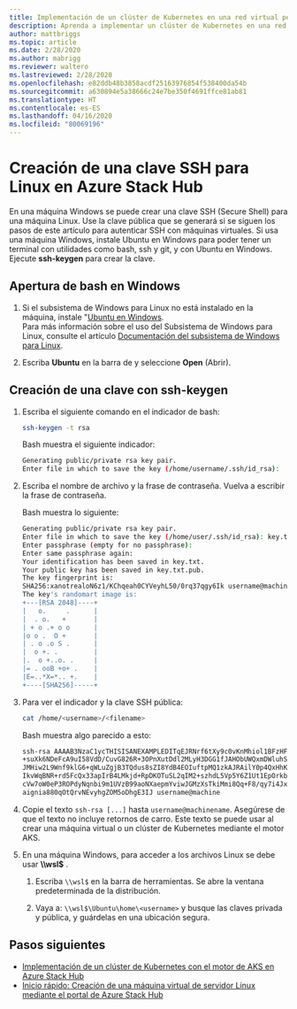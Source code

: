 ```yaml
---
title: Implementación de un clúster de Kubernetes en una red virtual personalizada en Azure Stack Hub
description: Aprenda a implementar un clúster de Kubernetes en una red virtual personalizada en Azure Stack Hub.
author: mattbriggs
ms.topic: article
ms.date: 2/28/2020
ms.author: mabrigg
ms.reviewer: waltero
ms.lastreviewed: 2/28/2020
ms.openlocfilehash: e82ddb48b3858acdf25163976854f538400da54b
ms.sourcegitcommit: a630894e5a38666c24e7be350f4691ffce81ab81
ms.translationtype: HT
ms.contentlocale: es-ES
ms.lasthandoff: 04/16/2020
ms.locfileid: "80069196"
---
```

# <a name="create-an-ssh-key-for-linux-on-azure-stack-hub"></a>Creación de una clave SSH para Linux en Azure Stack Hub

En una máquina Windows se puede crear una clave SSH (Secure Shell) para una máquina Linux. Use la clave pública que se generará si se siguen los pasos de este artículo para autenticar SSH con máquinas virtuales. Si usa una máquina Windows, instale Ubuntu en Windows para poder tener un terminal con utilidades como bash, ssh y git, y con Ubuntu en Windows. Ejecute **ssh-keygen** para crear la clave.

## <a name="open-bash-on-windows"></a>Apertura de bash en Windows

1. Si el subsistema de Windows para Linux no está instalado en la máquina, instale "[Ubuntu en Windows](https://www.microsoft.com/en-us/p/ubuntu/9nblggh4msv6?activetab=pivot:overviewtab).  
    Para más información sobre el uso del Subsistema de Windows para Linux, consulte el artículo [Documentación del subsistema de Windows para Linux](https://docs.microsoft.com/windows/wsl/about).

2. Escriba **Ubuntu** en la barra de y seleccione **Open** (Abrir).

## <a name="create-a-key-with-ssh-keygen"></a>Creación de una clave con ssh-keygen

1. Escriba el siguiente comando en el indicador de bash:

    ```bash  
    ssh-keygen -t rsa
    ```

    Bash muestra el siguiente indicador:

    ```bash
    Generating public/private rsa key pair.
    Enter file in which to save the key (/home/username/.ssh/id_rsa):
    ```

2. Escriba el nombre de archivo y la frase de contraseña. Vuelva a escribir la frase de contraseña.

    Bash muestra lo siguiente:

    ```bash
    Generating public/private rsa key pair.
    Enter file in which to save the key (/home/user/.ssh/id_rsa): key.txt
    Enter passphrase (empty for no passphrase):
    Enter same passphrase again:
    Your identification has been saved in key.txt.
    Your public key has been saved in key.txt.pub.
    The key fingerprint is:
    SHA256:xanotrealoN6z1/KChqeah0CYVeyhL50/0rq37qgy6Ik username@machine
    The key's randomart image is:
    +---[RSA 2048]----+
    |   o.     .      |
    |  . o.   +       |
    | + o .+ o o      |
    |o o .  O +       |
    | . o .o S .      |
    |  o +. .         |
    |.  o +..o. .     |
    |= . ooB +o+ .    |
    |E=..*X=*.. +.    |
    +----[SHA256]-----+
    ```

3. Para ver el indicador y la clave SSH pública:

    ```bash
    cat /home/<username>/<filename>
    ```

    Bash muestra algo parecido a esto:

    ```bash
    ssh-rsa AAAAB3NzaC1ycTHISISANEXAMPLEDITqEJRNrf6tXy9c0vKnMhiol1BFzHFV3
    +suXk6NDeFcA9uI58VdD/CuvG826R+3OPnXutDdl2MLyH3DGG1fJAHObUWQxmDWluhSGb
    JMHiw2L9Wnf9klG6+qWLuZgjB3TQdus8sZI8YdB4EOIuftpMQ1zkAJRAilY0p4QxHhKbU
    IkvWqBNR+rd5FcQx33apIrB4LMkjd+RpDKOTuSL2qIM2+szhdL5Vp5Y6Z1Ut1EpOrkbg1
    cVw7oW0eP3ROPdyNqnbi9m1UVzB99aoNXaepmYviwJGMzXsTkiMmi8Qq+F8/qy7i4Jxl0
    aignia880qOtQrvNEvyhgZOM5oDhgE3IJ username@machine
    ```

4. Copie el texto `ssh-rsa [...]` hasta `username@machinename`. Asegúrese de que el texto no incluye retornos de carro. Este texto se puede usar al crear una máquina virtual o un clúster de Kubernetes mediante el motor AKS.

5. En una máquina Windows, para acceder a los archivos Linux se debe usar **\\\\wsl$** .

    1. Escriba `\\wsl$` en la barra de herramientas. Se abre la ventana predeterminada de la distribución.

    2. Vaya a: `\\wsl$\Ubuntu\home\<username>` y busque las claves privada y pública, y guárdelas en una ubicación segura.

## <a name="next-steps"></a>Pasos siguientes

- [Implementación de un clúster de Kubernetes con el motor de AKS en Azure Stack Hub](azure-stack-kubernetes-aks-engine-deploy-cluster.md)
- [Inicio rápido: Creación de una máquina virtual de servidor Linux mediante el portal de Azure Stack Hub](azure-stack-quick-linux-portal.md)